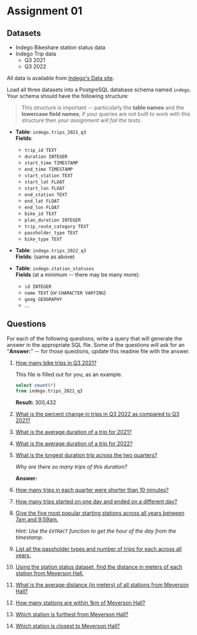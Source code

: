 # Assignment 01

## Datasets

* Indego Bikeshare station status data
* Indego Trip data
  - Q3 2021
  - Q3 2022

All data is available from [Indego's Data site](https://www.rideindego.com/about/data/).

Load all three datasets into a PostgreSQL database schema named `indego`. Your schema should have the following structure:

> This structure is important -- particularly the **table names** and the **lowercase field names**; if your queries are not built to work with this structure then _your assignment will fail the tests_.

* **Table**: `indego.trips_2021_q3`  
  **Fields**:
    * `trip_id TEXT`
    * `duration INTEGER`
    * `start_time TIMESTAMP`
    * `end_time TIMESTAMP`
    * `start_station TEXT`
    * `start_lat FLOAT`
    * `start_lon FLOAT`
    * `end_station TEXT`
    * `end_lat FLOAT`
    * `end_lon FLOAT`
    * `bike_id TEXT`
    * `plan_duration INTEGER`
    * `trip_route_category TEXT`
    * `passholder_type TEXT`
    * `bike_type TEXT`

* **Table**: `indego.trips_2022_q3`  
  **Fields**: (same as above)

* **Table**: `indego.station_statuses`  
  **Fields** (at a minimum -- there may be many more):
    * `id INTEGER`
    * `name TEXT` (or `CHARACTER VARYING`)
    * `geog GEOGRAPHY`
    * ...

## Questions

For each of the following questions, write a query that will generate the answer in the appropriate SQL file. Some of the questions will ask for an "**Answer:**" -- for those questions, update this readme file with the answer.

1. [How many bike trips in Q3 2021?](query01.sql)

    This file is filled out for you, as an example.

    ```SQL
    select count(*)
    from indego.trips_2021_q3
    ```

    **Result:** 300,432

2. [What is the percent change in trips in Q3 2022 as compared to Q3 2021?](query02.sql)

3. [What is the average duration of a trip for 2021?](query03.sql)

4. [What is the average duration of a trip for 2022?](query04.sql)

5. [What is the longest duration trip across the two quarters?](query05.sql)

    _Why are there so many trips of this duration?_

    **Answer:**

6. [How many trips in each quarter were shorter than 10 minutes?](query06.sql)

7. [How many trips started on one day and ended on a different day?](query07.sql)

8. [Give the five most popular starting stations across all years between 7am and 9:59am.](query08.sql)

    _Hint: Use the `EXTRACT` function to get the hour of the day from the timestamp._

9. [List all the passholder types and number of trips for each across all years.](query09.sql)

10. [Using the station status dataset, find the distance in meters of each station from Meyerson Hall.](query10.sql)

11. [What is the average distance (in meters) of all stations from Meyerson Hall?](query11.sql)

12. [How many stations are within 1km of Meyerson Hall?](query12.sql)

13. [Which station is furthest from Meyerson Hall?](query13.sql)

14. [Which station is closest to Meyerson Hall?](query14.sql)
